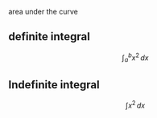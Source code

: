 
area under the curve


## definite integral

$$\int_{a}^{b} x^2\, dx$$



## Indefinite integral




$$\int x^2\, dx$$

